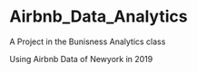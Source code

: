# Airbnb_Data_Analytics
A Project in the Bunisness Analytics class

Using Airbnb Data of Newyork in 2019
